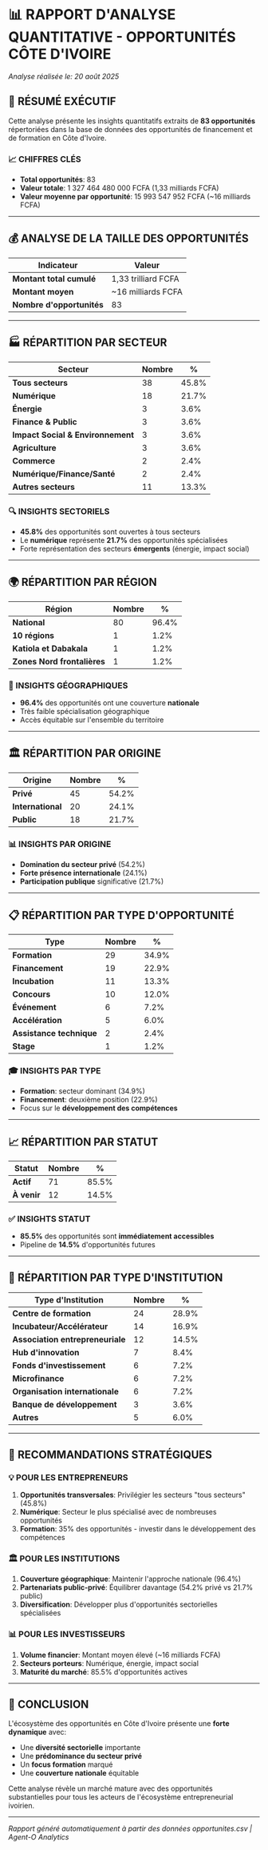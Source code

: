 # 📊 RAPPORT D'ANALYSE QUANTITATIVE - OPPORTUNITÉS CÔTE D'IVOIRE

*Analyse réalisée le: 20 août 2025*

## 🎯 RÉSUMÉ EXÉCUTIF

Cette analyse présente les insights quantitatifs extraits de **83 opportunités** répertoriées dans la base de données des opportunités de financement et de formation en Côte d'Ivoire.

### 📈 CHIFFRES CLÉS
- **Total opportunités**: 83
- **Valeur totale**: 1 327 464 480 000 FCFA (1,33 milliards FCFA)
- **Valeur moyenne par opportunité**: 15 993 547 952 FCFA (~16 milliards FCFA)

---

## 💰 ANALYSE DE LA TAILLE DES OPPORTUNITÉS

| Indicateur | Valeur |
|------------|--------|
| **Montant total cumulé** | 1,33 trilliard FCFA |
| **Montant moyen** | ~16 milliards FCFA |
| **Nombre d'opportunités** | 83 |

---

## 🏭 RÉPARTITION PAR SECTEUR

| Secteur | Nombre | % |
|---------|--------|---|
| **Tous secteurs** | 38 | 45.8% |
| **Numérique** | 18 | 21.7% |
| **Énergie** | 3 | 3.6% |
| **Finance & Public** | 3 | 3.6% |
| **Impact Social & Environnement** | 3 | 3.6% |
| **Agriculture** | 3 | 3.6% |
| **Commerce** | 2 | 2.4% |
| **Numérique/Finance/Santé** | 2 | 2.4% |
| **Autres secteurs** | 11 | 13.3% |

### 🔍 INSIGHTS SECTORIELS
- **45.8%** des opportunités sont ouvertes à tous secteurs
- Le **numérique** représente **21.7%** des opportunités spécialisées
- Forte représentation des secteurs **émergents** (énergie, impact social)

---

## 🌍 RÉPARTITION PAR RÉGION

| Région | Nombre | % |
|--------|--------|---|
| **National** | 80 | 96.4% |
| **10 régions** | 1 | 1.2% |
| **Katiola et Dabakala** | 1 | 1.2% |
| **Zones Nord frontalières** | 1 | 1.2% |

### 🎯 INSIGHTS GÉOGRAPHIQUES
- **96.4%** des opportunités ont une couverture **nationale**
- Très faible spécialisation géographique
- Accès équitable sur l'ensemble du territoire

---

## 🏛️ RÉPARTITION PAR ORIGINE

| Origine | Nombre | % |
|---------|--------|---|
| **Privé** | 45 | 54.2% |
| **International** | 20 | 24.1% |
| **Public** | 18 | 21.7% |

### 📊 INSIGHTS PAR ORIGINE
- **Domination du secteur privé** (54.2%)
- **Forte présence internationale** (24.1%)
- **Participation publique** significative (21.7%)

---

## 📋 RÉPARTITION PAR TYPE D'OPPORTUNITÉ

| Type | Nombre | % |
|------|--------|---|
| **Formation** | 29 | 34.9% |
| **Financement** | 19 | 22.9% |
| **Incubation** | 11 | 13.3% |
| **Concours** | 10 | 12.0% |
| **Événement** | 6 | 7.2% |
| **Accélération** | 5 | 6.0% |
| **Assistance technique** | 2 | 2.4% |
| **Stage** | 1 | 1.2% |

### 🎓 INSIGHTS PAR TYPE
- **Formation**: secteur dominant (34.9%)
- **Financement**: deuxième position (22.9%)
- Focus sur le **développement des compétences**

---

## 📈 RÉPARTITION PAR STATUT

| Statut | Nombre | % |
|--------|--------|---|
| **Actif** | 71 | 85.5% |
| **À venir** | 12 | 14.5% |

### ✅ INSIGHTS STATUT
- **85.5%** des opportunités sont **immédiatement accessibles**
- Pipeline de **14.5%** d'opportunités futures

---

## 🏢 RÉPARTITION PAR TYPE D'INSTITUTION

| Type d'Institution | Nombre | % |
|---------------------|--------|---|
| **Centre de formation** | 24 | 28.9% |
| **Incubateur/Accélérateur** | 14 | 16.9% |
| **Association entrepreneuriale** | 12 | 14.5% |
| **Hub d'innovation** | 7 | 8.4% |
| **Fonds d'investissement** | 6 | 7.2% |
| **Microfinance** | 6 | 7.2% |
| **Organisation internationale** | 6 | 7.2% |
| **Banque de développement** | 3 | 3.6% |
| **Autres** | 5 | 6.0% |

---

## 🎯 RECOMMANDATIONS STRATÉGIQUES

### 💡 POUR LES ENTREPRENEURS
1. **Opportunités transversales**: Privilégier les secteurs "tous secteurs" (45.8%)
2. **Numérique**: Secteur le plus spécialisé avec de nombreuses opportunités
3. **Formation**: 35% des opportunités - investir dans le développement des compétences

### 🏛️ POUR LES INSTITUTIONS
1. **Couverture géographique**: Maintenir l'approche nationale (96.4%)
2. **Partenariats public-privé**: Équilibrer davantage (54.2% privé vs 21.7% public)
3. **Diversification**: Développer plus d'opportunités sectorielles spécialisées

### 📊 POUR LES INVESTISSEURS
1. **Volume financier**: Montant moyen élevé (~16 milliards FCFA)
2. **Secteurs porteurs**: Numérique, énergie, impact social
3. **Maturité du marché**: 85.5% d'opportunités actives

---

## 📅 CONCLUSION

L'écosystème des opportunités en Côte d'Ivoire présente une **forte dynamique** avec:
- Une **diversité sectorielle** importante
- Une **prédominance du secteur privé**
- Un **focus formation** marqué
- Une **couverture nationale** équitable

Cette analyse révèle un marché mature avec des opportunités substantielles pour tous les acteurs de l'écosystème entrepreneurial ivoirien.

---
*Rapport généré automatiquement à partir des données opportunites.csv | Agent-O Analytics*